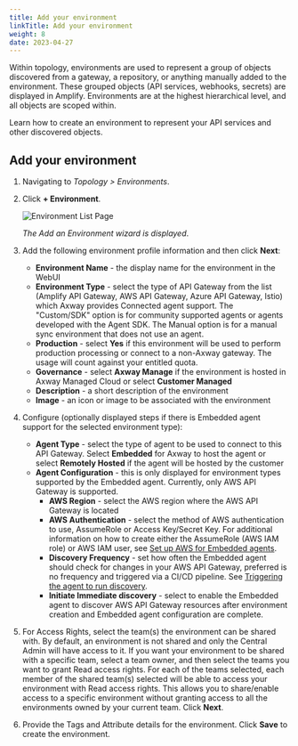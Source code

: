 ```yaml
---
title: Add your environment
linkTitle: Add your environment
weight: 8
date: 2023-04-27
---
```

Within topology, environments are used to represent a group of objects discovered from a gateway, a repository, or anything manually added to the environment.  These grouped objects (API services, webhooks, secrets) are displayed in Amplify. Environments are at the highest hierarchical level, and all objects are scoped within.

Learn how to create an environment to represent your API services and other discovered objects.

## Add your environment

1. Navigating to *Topology > Environments*.
2. Click **+ Environment**.

    ![Environment List Page](/Images/central/EnvironmentListPage.png)

    *The Add an Environment wizard is displayed*.

3. Add the following environment profile information and then click **Next**:

    * **Environment Name** - the display name for the environment in the WebUI
    * **Environment Type** - select the type of API Gateway from the list (Amplify API Gateway, AWS API Gateway, Azure API Gateway, Istio) which Axway provides Connected agent support.  The "Custom/SDK" option is for community supported agents or agents developed with the Agent SDK.   The Manual option is for a manual sync environment that does not use an agent.
    * **Production** - select **Yes** if this environment will be used to perform production processing or connect to a non-Axway gateway. The usage will count against your entitled quota.
    * **Governance** - select **Axway Manage** if the environment is hosted in Axway Managed Cloud or select **Customer Managed**
    * **Description** - a short description of the environment
    * **Image** - an icon or image to be associated with the environment

4. Configure (optionally displayed steps if there is Embedded agent support for the selected environment type):

    * **Agent Type** - select the type of agent to be used to connect to this API Gateway. Select **Embedded** for Axway to host the agent or select **Remotely Hosted** if the agent will be hosted by the customer
    * **Agent Configuration** - this is only displayed for environment types supported by the Embedded agent. Currently, only AWS API Gateway is supported.  
         * **AWS Region** - select the AWS region where the AWS API Gateway is located
         * **AWS Authentication** - select the method of AWS authentication to use, AssumeRole or Access Key/Secret Key. For additional information on how to create either the AssumeRole (AWS IAM role) or AWS IAM user, see [Set up AWS for Embedded agents](/docs/connect_manage_environ/connect_aws_gateway/#embedded-aws-agent-setup).
         * **Discovery Frequency** - set how often the Embedded agent should check for changes in your AWS API Gateway, preferred is no frequency and triggered via a CI/CD pipeline. See [Triggering the agent to run discovery](/docs/connect_manage_environ/connect_aws_gateway/deploy-embedded-agents/#triggering-the-agent-to-run-discovery).
         * **Initiate Immediate discovery** - select to enable the Embedded agent to discover AWS API Gateway resources after environment creation and Embedded agent configuration are complete.

5. For Access Rights, select the team(s) the environment can be shared with. By default, an environment is not shared and only the Central Admin will have access to it. If you want your environment to be shared with a specific team, select a team owner, and then select the teams you want to grant Read access rights. For each of the teams selected, each member of the shared team(s) selected will be able to access your environment with Read access rights. This allows you to share/enable access to a specific environment without granting access to all the environments owned by your current team. Click **Next**.

6. Provide the Tags and Attribute details for the environment. Click **Save** to create the environment.
